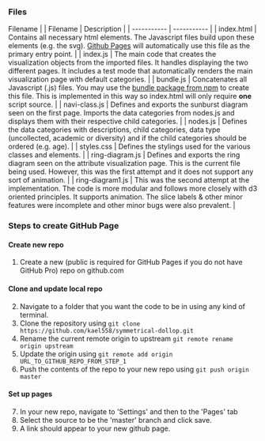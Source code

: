 ### Files 
Filename |
| Filename     | Description |
| ----------- | ----------- |
| index.html      | Contains all necessary html elements. The Javascript files build upon these elements (e.g. the svg). [Github Pages](https://developer.mozilla.org/en-US/docs/Learn/Common_questions/Using_Github_pages) will automatically use this file as the primary entry point.        |
| index.js | The main code that creates the visualization objects from the imported files. It handles displaying the two different pages. It includes a test mode that automatically renders the main visualization page with default categories. |
| bundle.js   | Concatenates all Javascript (.js) files. You may use the [bundle package from npm](https://www.npmjs.com/package/bundle-js) to create this file. This is implemented in this way so index.html will only require **one** script source. |
| navi-class.js | Defines and exports the sunburst diagram seen on the first page. Imports the data categories from nodes.js and displays them with their respective child categories. |
| nodes.js | Defines the data categories with descriptions, child categories, data type (uncollected, academic or diversity) and if the child categories should be ordered (e.g. age). |
| styles.css | Defines the stylings used for the various classes and elements. |
| ring-diagram.js | Defines and exports the ring diagram seen on the attribute visualization page. This is the current file being used. However, this was the first attempt and it does not support any sort of animation. |
| ring-diagram1.js | This was the second attempt at the implementation. The code is more modular and follows more closely with d3 oriented principles. It supports animation. The slice labels & other minor features were incomplete and other minor bugs were also prevalent. |

### Steps to create GitHub Page
#### Create new repo
1. Create a new (public is required for GitHub Pages if you do not have GitHub Pro) repo on github.com

#### Clone and update local repo
2. Navigate to a folder that you want the code to be in using any kind of terminal.
3. Clone the repository using `git clone https://github.com/kael558/symmetrical-dollop.git`
4. Rename the current remote origin to upstream `git remote rename origin upstream`
5. Update the origin using `git remote add origin URL_TO_GITHUB_REPO_FROM_STEP_1`
6. Push the contents of the repo to your new repo using `git push origin master`

#### Set up pages
7. In your new repo, navigate to 'Settings' and then to the 'Pages' tab
8. Select the source to be the 'master' branch and click save.
9. A link should appear to your new github page.

